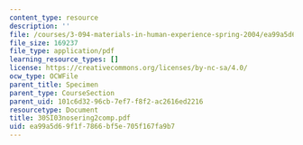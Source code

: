 ```yaml
---
content_type: resource
description: ''
file: /courses/3-094-materials-in-human-experience-spring-2004/ea99a5d69f1f7866bf5e705f167fa9b7_30SI03nosering2comp.pdf
file_size: 169237
file_type: application/pdf
learning_resource_types: []
license: https://creativecommons.org/licenses/by-nc-sa/4.0/
ocw_type: OCWFile
parent_title: Specimen
parent_type: CourseSection
parent_uid: 101c6d32-96cb-7ef7-f8f2-ac2616ed2216
resourcetype: Document
title: 30SI03nosering2comp.pdf
uid: ea99a5d6-9f1f-7866-bf5e-705f167fa9b7
---
```


